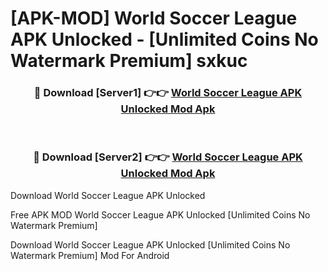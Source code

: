 # [APK-MOD] World Soccer League APK Unlocked - [Unlimited Coins No Watermark Premium] sxkuc



<div align="center">
<h3>🔴 Download [Server1] 👉👉 <a href="https://momento.my/?title=World_Soccer_League_APK_Unlocked">World Soccer League APK Unlocked Mod Apk</a></h3><br>

<h3>🔴 Download [Server2] 👉👉 <a href="https://momento.my/?title=World_Soccer_League_APK_Unlocked">World Soccer League APK Unlocked Mod Apk</a></h3>
</div>



Download World Soccer League APK Unlocked 

Free APK MOD World Soccer League APK Unlocked [Unlimited Coins No Watermark Premium]

Download World Soccer League APK Unlocked [Unlimited Coins No Watermark Premium] Mod For Android
